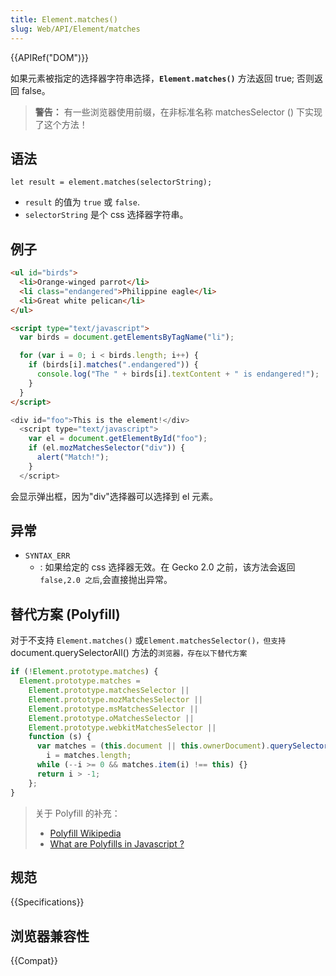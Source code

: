 ```yaml
---
title: Element.matches()
slug: Web/API/Element/matches
---
```


{{APIRef("DOM")}}

如果元素被指定的选择器字符串选择，**`Element.matches()`** 方法返回 true; 否则返回 false。

> **警告：** 有一些浏览器使用前缀，在非标准名称 matchesSelector () 下实现了这个方法！

## 语法

```
let result = element.matches(selectorString);
```

- `result` 的值为 `true` 或 `false`.
- `selectorString` 是个 css 选择器字符串。

## 例子

```html
<ul id="birds">
  <li>Orange-winged parrot</li>
  <li class="endangered">Philippine eagle</li>
  <li>Great white pelican</li>
</ul>

<script type="text/javascript">
  var birds = document.getElementsByTagName("li");

  for (var i = 0; i < birds.length; i++) {
    if (birds[i].matches(".endangered")) {
      console.log("The " + birds[i].textContent + " is endangered!");
    }
  }
</script>
```

```js
<div id="foo">This is the element!</div>
  <script type="text/javascript">
    var el = document.getElementById("foo");
    if (el.mozMatchesSelector("div")) {
      alert("Match!");
    }
  </script>
```

会显示弹出框，因为"div"选择器可以选择到 el 元素。

## 异常

- `SYNTAX_ERR`
  - : 如果给定的 css 选择器无效。在 Gecko 2.0 之前，该方法会返回`false,2.0 之后`,会直接抛出异常。

## 替代方案 (Polyfill)

对于不支持 `Element.matches()` 或`Element.matchesSelector()，但支持`document.querySelectorAll() 方法的`浏览器，存在以下替代方案`

```js
if (!Element.prototype.matches) {
  Element.prototype.matches =
    Element.prototype.matchesSelector ||
    Element.prototype.mozMatchesSelector ||
    Element.prototype.msMatchesSelector ||
    Element.prototype.oMatchesSelector ||
    Element.prototype.webkitMatchesSelector ||
    function (s) {
      var matches = (this.document || this.ownerDocument).querySelectorAll(s),
        i = matches.length;
      while (--i >= 0 && matches.item(i) !== this) {}
      return i > -1;
    };
}
```

> 关于 Polyfill 的补充：
>
> - [Polyfill Wikipedia](http://en.wikipedia.org/wiki/Polyfill)
> - [What are Polyfills in Javascript ?](http://www.moreonfew.com/what-are-polyfills-in-javascript/)

## 规范

{{Specifications}}

## 浏览器兼容性

{{Compat}}
